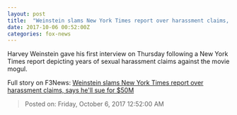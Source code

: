 ```yaml
---
layout: post
title:  "Weinstein slams New York Times report over harassment claims, says he'll sue for $50M"
date: 2017-10-06 00:52:00Z
categories: fox-news
---
```


Harvey Weinstein gave his first interview on Thursday following a New York Times report depicting years of sexual harassment claims against the movie mogul.


Full story on F3News: [Weinstein slams New York Times report over harassment claims, says he'll sue for $50M](http://www.f3nws.com/n/JG2nrG)

> Posted on: Friday, October 6, 2017 12:52:00 AM
